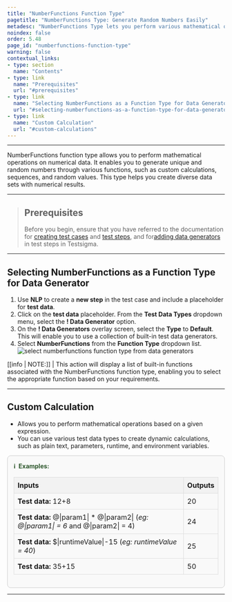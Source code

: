 ```yaml
---
title: "NumberFunctions Function Type"
pagetitle: "NumberFunctions Type: Generate Random Numbers Easily"
metadesc: "NumberFunctions Type lets you perform various mathematical operations and generate unique, random numbers, aiding diverse data generation needs."
noindex: false
order: 5.48
page_id: "numberfunctions-function-type"
warning: false
contextual_links:
- type: section
  name: "Contents"
- type: link
  name: "Prerequisites"
  url: "#prerequisites"
- type: link
  name: "Selecting NumberFunctions as a Function Type for Data Generator"
  url: "#selecting-numberfunctions-as-a-function-type-for-data-generator"
- type: link
  name: "Custom Calculation"
  url: "#custom-calculations"
---
```


---

NumberFunctions function type allows you to perform mathematical operations on numerical data. It enables you to generate unique and random numbers through various functions, such as custom calculations, sequences, and random values. This type helps you create diverse data sets with numerical results.

---

> ## **Prerequisites**
> 
> Before you begin, ensure that you have referred to the documentation for [creating test cases](https://testsigma.com/docs/test-cases/manage/add-edit-delete/#create-test-case) and [test steps](https://testsigma.com/docs/test-cases/create-test-steps/overview/), and for[adding data generators](https://testsigma.com/docs/test-data/types/data-generator/#add-data-generators-in-test-steps) in test steps in Testsigma.

---

## **Selecting NumberFunctions as a Function Type for Data Generator**

1. Use **NLP** to create a **new step** in the test case and include a placeholder for **test data**.
2. Click on the **test data** placeholder. From the **Test Data Types** dropdown menu, select the **! Data Generator** option.
3. On the **! Data Generators** overlay screen, select the **Type** to **Default**. This will enable you to use a collection of built-in test data generators.
4. Select **NumberFunctions** from the **Function Type** dropdown list. ![select numberfunctions function type from data generators](https://s3.amazonaws.com/static-docs.testsigma.com/new_images/projects/applications/numberfunctions_functiontype_dg.gif)

[[info | NOTE:]]
| This action will display a list of built-in functions associated with the NumberFunctions function type, enabling you to select the appropriate function based on your requirements.

---

## **Custom Calculation**

- Allows you to perform mathematical operations based on a given expression. 
- You can use various test data types to create dynamic calculations, such as plain text, parameters, runtime, and environment variables.

<style>
  .example-container {
    border: 1px solid #ccc;
    border-radius: 8px;
    padding: 1em;
    margin: 1em 0;
    background-color: #f9f9f9;
  }
  .example-title {
    color: #2d572c;
    font-weight: bold;
    display: flex;
    align-items: center;
    margin-bottom: 0.5em;
  }
  .example-title span {
    margin-right: 0.5em;
  }
  .example-table {
    width: 100%;
    border-collapse: collapse;
  }
  .example-table th, .example-table td {
    border: 1px solid #ddd;
    padding: 0.5em;
    text-align: left;
  }
  .example-table th {
    background-color: #f2f2f2;
  }
</style>

<div class="example-container">
  <div class="example-title">
    <span>ℹ️</span>Examples:
  </div>
  <table class="example-table">
    <thead>
      <tr>
        <th>Inputs</th>
        <th>Outputs</th>
      </tr>
    </thead>
    <tbody>
      <!-- Example 1 -->
      <tr>
        <td><b>Test data:</b> 12+8</td>
        <td>20</td>
      </tr>
      <!-- Example 2 -->
      <tr>
        <td><b>Test data:</b> @|param1| * @|param2| (<i>eg: @|param1| = 6</i> and @|param2| = 4</i>)</td>
        <td>24</td>
      </tr>
      <!-- Example 3 -->
      <tr>
        <td><b>Test data:</b> $|runtimeValue|-15 (<i>eg: runtimeValue = 40</i>)</td>
        <td>25</td>
      </tr>
      <!-- Example 4 -->
      <tr>
        <td><b>Test data:</b> 35+15</td>
        <td>50</td>
      </tr>
    </tbody>
  </table>
</div>


---

